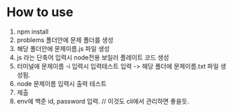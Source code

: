 # How to use

1. npm install
2. problems 폴더안에 문제 폴더를 생성
3. 해당 폴더안에 문제이름.js 파일 생성
4. js 라는 단축어 입력시 node전용 보일러 플레이트 코드 생성
5. 터미널에 문제이름 -i 입력시 입력테스트 입력 -> 헤당 폴더에 문제이름.txt 파일 생성됨.
6. node 문제이름 입력시 출력 테스트
7. 제출
8. env에 백준 id, password 입력. // 이것도 cli에서 관리하면 좋을듯.
